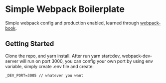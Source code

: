 # Simple Webpack Boilerplate

Simple webpack config and production enabled, learned through [webpack-book](https://github.com/survivejs/webpack-book).

## Getting Started

Clone the repo, and yarn install. After run yarn start:dev, webpack-dev-server will run on port 3000, you can config your own port by using env variable, simply create .env file and create:

```
_DEV_PORT=3005 // whatever you want
```
